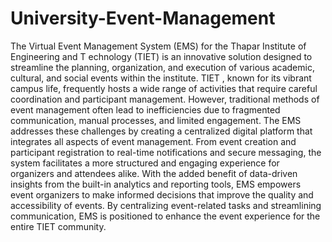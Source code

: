 # University-Event-Management
The Virtual Event Management System (EMS) for the Thapar Institute
of Engineering and T echnology (TIET) is an innovative solution designed
to streamline the planning, organization, and execution of various
academic, cultural, and social events within the institute. TIET , known for
its vibrant campus life, frequently hosts a wide range of activities that
require careful coordination and participant management. However,
traditional methods of event management often lead to inefficiencies due
to fragmented communication, manual processes, and limited
engagement.
The EMS addresses these challenges by creating a centralized digital
platform that integrates all aspects of event management. From event
creation and participant registration to real-time notifications and secure
messaging, the system facilitates a more structured and engaging
experience for organizers and attendees alike. With the added benefit of
data-driven insights from the built-in analytics and reporting tools, EMS
empowers event organizers to make informed decisions that improve the
quality and accessibility of events. By centralizing event-related tasks
and streamlining communication, EMS is positioned to enhance the
event experience for the entire TIET community.
